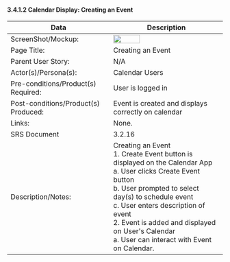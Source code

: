#### 3.4.1.2 Calendar Display: Creating an Event

| Data | Description |
| --- |--- |
| ScreenShot/Mockup: |<img  src="https://github.com/MCLifeLeader/CS364/blob/master/SDD/resources/3.2.16.0.jpg" height="50%" width="50%"> |
| Page Title: | Creating an Event|
| Parent User Story:| N/A|
| Actor(s)/Persona(s): | Calendar Users|
| Pre-conditions/Product(s) Required: | User is logged in |
| Post-conditions/Product(s) Produced: | Event is created and displays correctly on calendar|
| Links: | None.|
| SRS Document | 3.2.16 |
| Description/Notes:| Creating an Event <br> 1. Create Event button is displayed on the Calendar App <br> a. User clicks Create Event button <br> b. User prompted to select day(s) to schedule event <br> c. User enters description of event <br> 2. Event is added and displayed on User's Calendar <br> a. User can interact with Event on Calendar. |
